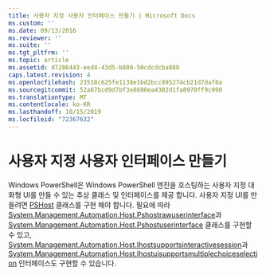 ```yaml
---
title: 사용자 지정 사용자 인터페이스 만들기 | Microsoft Docs
ms.custom: ''
ms.date: 09/13/2016
ms.reviewer: ''
ms.suite: ''
ms.tgt_pltfrm: ''
ms.topic: article
ms.assetid: d7286443-eed4-43d5-b809-50cdcdcba088
caps.latest.revision: 4
ms.openlocfilehash: 23518c625fe1138e1bd2bcc895274cb21d7daf8a
ms.sourcegitcommit: 52a67bcd9d7bf3e8600ea4302d1fa8970ff9c998
ms.translationtype: MT
ms.contentlocale: ko-KR
ms.lasthandoff: 10/15/2019
ms.locfileid: "72367632"
---
```

# <a name="creating-a-custom-user-interface"></a>사용자 지정 사용자 인터페이스 만들기

Windows PowerShell은 Windows PowerShell 엔진을 호스팅하는 사용자 지정 대화형 UI를 만들 수 있는 추상 클래스 및 인터페이스를 제공 합니다. 사용자 지정 UI를 만들려면 [PSHost](/dotnet/api/System.Management.Automation.Host.PSHost) 클래스를 구현 해야 합니다. 필요에 따라 [System.Management.Automation.Host.Pshostrawuserinterface](/dotnet/api/System.Management.Automation.Host.PSHostRawUserInterface)과 [System.Management.Automation.Host.Pshostuserinterface](/dotnet/api/System.Management.Automation.Host.PSHostUserInterface) 클래스를 구현할 수 있고, [System.Management.Automation.Host.Ihostsupportsinteractivesession](/dotnet/api/System.Management.Automation.Host.IHostSupportsInteractiveSession)과 [System.Management.Automation.Host.Ihostuisupportsmultiplechoiceselection](/dotnet/api/System.Management.Automation.Host.IHostUISupportsMultipleChoiceSelection) 인터페이스도 구현할 수 있습니다.
